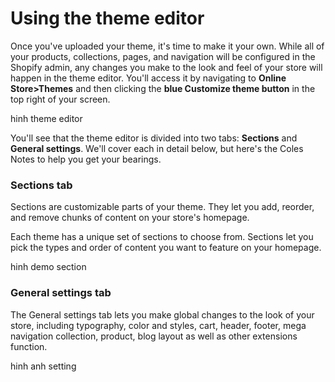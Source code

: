 # Using the theme editor

Once you've uploaded your theme, it's time to make it your own. While all of your products, collections, pages, and navigation will be configured in the Shopify admin, any changes you make to the look and feel of your store will happen in the theme editor. You'll access it by navigating to **Online Store&gt;Themes** and then clicking the **blue Customize theme button** in the top right of your screen.

hinh theme editor

You'll see that the theme editor is divided into two tabs: **Sections** and **General settings**. We'll cover each in detail below, but here's the Coles Notes to help you get your bearings.

### Sections tab

Sections are customizable parts of your theme. They let you add, reorder, and remove chunks of content on your store's homepage.

Each theme has a unique set of sections to choose from. Sections let you pick the types and order of content you want to feature on your homepage.

hinh demo section

### General settings tab

The General settings tab lets you make global changes to the look of your store, including typography, color and styles, cart, header, footer, mega navigation collection, product, blog layout as well as other extensions function.

hinh anh setting

